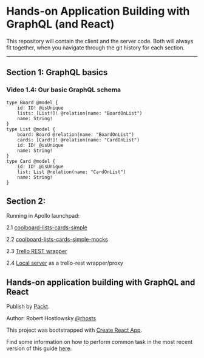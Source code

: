 # Hands-on Application Building with GraphQL (and React)

This repository will contain the client and the server code.
Both will always fit together, when you navigate through the git history
for each section. 

---

## Section 1: GraphQL basics

### Video 1.4: Our basic GraphQL schema

```
type Board @model {
    id: ID! @isUnique
    lists: [List!]! @relation(name: "BoardOnList")
    name: String!
}
type List @model {
    board: Board @relation(name: "BoardOnList")
    cards: [Card!]! @relation(name: "CardOnList")
    id: ID! @isUnique
    name: String!
}
type Card @model {
    id: ID! @isUnique
    list: List @relation(name: "CardOnList")
    name: String!
}
```

## Section 2:

Running in Apollo launchpad:

2.1 [coolboard-lists-cards-simple](https://launchpad.graphql.com/nxmqnlj917)

2.2 [coolboard-lists-cards-simple-mocks](https://launchpad.graphql.com/w53zvlpxpz)

2.3 [Trello REST wrapper](https://launchpad.graphql.com/9jl8jr7v4r)

2.4 [Local server](./server/README.md) as a trello-rest wrapper/proxy

## Hands-on application building with GraphQL and React

Publish by [Packt](https://www.packtpub.com/).

Author: Robert Hostlowsky [@rhosts](https://www.twitter.com/rhosts)

This project was bootstrapped with [Create React App](https://github.com/facebookincubator/create-react-app).

Find some information on how to perform common task in the most recent version of this guide [here](https://github.com/facebookincubator/create-react-app/blob/master/packages/react-scripts/template/README.md).
